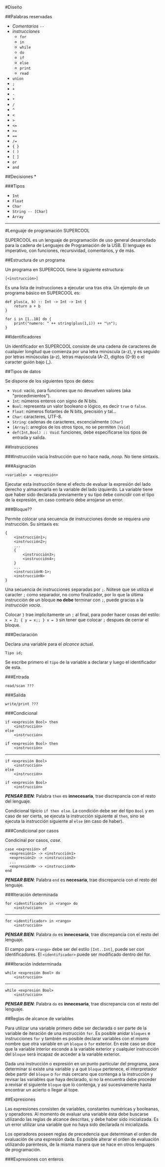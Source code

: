 #Diseño

##Palabras reservadas
* *Comentarios* `--`
* *instrucciones*
    * `for`
    * `in`
    * `while`
    * `do`
    * `if`
    * `else`
    * `print`
    * `read`
* `union`
* `;`
* `+`
* `-`
* `*`
* `/`
* `^`
* `<`
* `>`
* `<=`
* `>=`
* `==`
* `/=`
* `{ }`
* `( )`
* `[ ]`
* `or`
* `and`

##Decisiones
*

###Tipos
* `Int`
* `Float`
* `Char`
* `String -- [Char]`
* `Array`




***

#Lenguaje de programación SUPERCOOL

SUPERCOOL es un lenguaje de programación de uso general desarrollado para la cadena de Lenguajes de Programación de la USB. El lenguaje es imperativo, con funciones, recursividad, comentarios, y de más.

##Estructura de un programa

Un programa en SUPERCOOL tiene la siguiente estructura:

    [<instrucción>]

Es una lista de instrucciones a ejecutar una tras otra. Un ejemplo de un programa básico en SUPERCOOL es:

    def plus(a, b) :: Int -> Int -> Int {
        return a + b
    }

    for i in [1..10] do {
        print("numero: " ++ string(plus(1,i)) ++ "\n");
    }


##Identificadores

Un identificador en SUPERCOOL consiste de una cadena de caracteres de cualquier longitud que comienza por una letra minúscula (a-z), y es seguido por letras minúsculas (a-z), letras mayúscula (A-Z), dígitos (0-9) o el caracter guión bajo (_).

##Tipos de datos

Se dispone de los siguientes tipos de datos:
* `Void`: vacio, para funciones que no devuelven valores (aka "procedimientos").
* `Int`: números enteros con signo de N bits.
* `Bool`: representa un valor booleano o lógico, es decir `true` o `false`.
* `Float`: números flotantes de N bits, precisión y tal...
* `Char`: caracteres, UTF-8.
* `String`: cadenas de caracteres, escencialmente `[Char]`
* `[Array]`: arreglos de los otros tipos, no se permiten `[Void]`
* `def(Int,Bool) :: Void`: funciones, debe especificarse los tipos de entrada y salida.

##Instrucciones

###Instrucción vacia
Instrucción que no hace nada, *noop*. No tiene sintaxis.

###Asignación

    <variable> = <expresión>

Ejecutar esta instrucción tiene el efecto de evaluar la expresión del lado derecho y almacenarla en la variable del lado izquierdo. La variable tiene que haber sido declarada previamente y su tipo debe coincidir con el tipo de la expresión, en caso contrario debe arrojarse un error.

###Bloque??

Permite colocar una secuencia de instrucciones donde se requiera *una* instrucción. Su sintaxis es:

    {
        <instrucción1>;
        <instrucción2>;
        ...
        {
            <instrucción3>;
            <instrucción4>;
        }
        ...
        <instrucciónN-1>;
        <instrucciónN>
    }

Una secuencia de instrucciones separadas por `;`. Nótese que se utiliza el caracter `;` como separador, no como finalizador, por lo que la última instrucción de un bloque **no debe** terminar con `;`, puede gracias a la *instrucción vacía*.

Colocar `}` trae implicitamente un `;` al final, para poder hacer cosas del estilo: `x = 2; { y = x;; } x = 3` sin tener que colocar `;` despues de cerrar el bloque.

###Declaración

Declara una variable para el *alcance* actual.

    Tipo id;

Se escribe primero el `tipo` de la variable a declarar y luego el identificador de esta.

###Entrada

    read/scan ???

###Salida

    write/print ???

###Condicional

    if <expresión Bool> then
        <instrucción>
    else
        <instrucción>

    if <expresión Bool> then
        <instrucción>

---

    if <expresión Bool>
        <instrucción>
    else
        <instrucción>

    if <expresión Bool>
        <instrucción>

***PENSAR BIEN***: Palabra `then` es **innecesaria**, trae discrepancia con el resto del lenguaje.

Condicional típicio `if then else`. La condición debe ser del tipo `Bool` y en caso de ser cierta, se ejecuta la instrucción siguiente al `then`, sino se ejecuta la instrucción siguiente al `else` (en caso de haber).

###Condicional por casos

Condicinal por casos, *case*.

    case <expresión> of
      <expresión1> -> <instrucción1>
      <expresión2> -> <instrucción2>
      ...
      <expresiónN> -> <instrucciónN>
    end

***PENSAR BIEN***: Palabra `end` es **necesaria**, trae discrepancia con el resto del lenguaje.

###Iteración determinada

    for <identificador> in <rango> do
        <instrucción>

---

    for <identificador> in <rango>
        <instrucción>

***PENSAR BIEN***: Palabra `do` es **innecesaria**, trae discrepancia con el resto del lenguaje.

El campo para `<rango>` debe ser del estilo `[Int..Int]`, puede ser con identificadores. El `<identificador>` puede ser modificado dentro del for.

###Iteración indeterminada

    while <expresión Bool> do
        <instrucción>

---

    while <expresión Bool>
        <instrucción>

***PENSAR BIEN***: Palabra `do` es **innecesaria**, trae discrepancia con el resto del lenguaje.

##Reglas de alcance de variables

Para utilizar una variable primero debe ser declarada o ser parte de la variable de iteración de una instrucción `for`.
Es posible anidar `bloques` e instrucciones `for` y también es posible declarar variables con el mismo nombre que otra variable en un `bloque` o `for` exterior.
En este caso se dice que la variable interior esconde a la variable exterior y cualquier instrucción del `bloque` será incapaz de acceder a la variable exterior.

Dada una instrucción o expresión en un punto particular del programa, para determinar si existe una variable y a qué `bloque` pertenece, el interpretador debe partir del `bloque` o `for` más cercano que contenga a la instrucción y revisar las variables que haya declarado, si no la encuentra debe proceder a revisar el siguiente `bloque` que lo contenga, y así sucesivamente hasta encontrar un acierto o llegar al tope.

##Expresiones

Las expresiones consisten de variables, constantes numéricas y booleanas, y operadores. Al momento de evaluar una variable ésta debe buscarse utilizando las reglas de alcance descritas, y debe haber sido inicializada. Es un error utilizar una variable que no haya sido declarada ni inicializada.

Los operadores poseen reglas de precedencia que determinan el orden de evaluación de una expresión dada. Es posible alterar el orden de evaluación utilizando paréntesis, de la misma manera que se hace en otros lenguajes de programación.

###Expresiones con enteros
